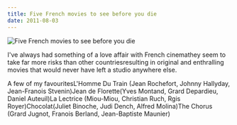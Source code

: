 ```yaml
---
title: Five French movies to see before you die
date: 2011-08-03
---
```


![Five French movies to see before you die](https://source.unsplash.com/7QCBakMyDCE/1600x900)

I've always had something of a love affair with French cinemathey seem to take far more risks than other countriesresulting in original and enthralling movies that would never have left a studio anywhere else.

A few of my favouritesL'Homme Du Train (Jean Rochefort, Johnny Hallyday, Jean-Franois Stvenin)Jean de Florette(Yves Montand, Grard Depardieu, Daniel Auteuil)La Lectrice (Miou-Miou, Christian Ruch, Rgis Royer)Chocolat(Juliet Binoche, Judi Dench, Alfred Molina)The Chorus (Grard Jugnot, Franois Berland, Jean-Baptiste Maunier)